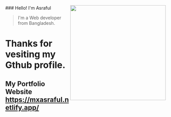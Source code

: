 <img align="right" width="300px" src="https://mxasraful.netlify.app/static/media/Asrafuls_phopto.ee6e9357.png" />
### Hello! I'm Asraful

>I'm a Web developer from Bangladesh.

# Thanks for vesiting my Gthub profile.
## My Portfolio Website https://mxasraful.netlify.app/
